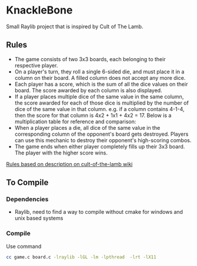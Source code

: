 # KnackleBone

Small Raylib project that is inspired by Cult of The Lamb.

## Rules

- The game consists of two 3x3 boards, each belonging to their respective player.
- On a player's turn, they roll a single 6-sided die, and must place it in a column on their board. A filled column does not accept any more dice.
- Each player has a score, which is the sum of all the dice values on their board. The score awarded by each column is also displayed.
- If a player places multiple dice of the same value in the same column, the score awarded for each of those dice is multiplied by the number of dice of the same value in that column. e.g. if a column contains 4-1-4, then the score for that column is 4x2 + 1x1 + 4x2 = 17. Below is a multiplication table for reference and comparison:
- When a player places a die, all dice of the same value in the corresponding column of the opponent's board gets destroyed. Players can use this mechanic to destroy their opponent's high-scoring combos.
- The game ends when either player completely fills up their 3x3 board. The player with the higher score wins.

[Rules based on description on cult-of-the-lamb wiki](https://cult-of-the-lamb.fandom.com/wiki/Knucklebones)

## To Compile

### Dependencies

- Raylib, need to find a way to compile without cmake for windows and unix based systems

### Compile

Use command

```Bash
cc game.c board.c -lraylib -lGL -lm -lpthread  -lrt -lX11
```
